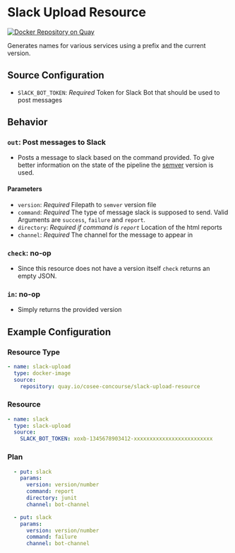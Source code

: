# Slack Upload Resource
 
[![Docker Repository on Quay](https://quay.io/repository/cosee-concourse/slack-upload-resource/status "Docker Repository on Quay")](https://quay.io/repository/cosee-concourse/slack-upload-resource)

Generates names for various services using a prefix and the current version.

## Source Configuration

* `SlACK_BOT_TOKEN`: *Required* Token for Slack Bot that should be used to post messages

## Behavior

### `out`: Post messages to Slack

* Posts a message to slack based on the command provided. To give better information on the state of the pipeline 
  the [semver](http://semver.org/) version is used.
  
#### Parameters
 
* `version`: *Required* Filepath to `semver` version file
* `command`: *Required* The type of message slack is supposed to send. Valid Arguments are `success`, `failure` and
  `report`.
* `directory`: *Required if command is `report`* Location of the html reports
* `channel`: *Required* The channel for the message to appear in
  
### `check`: no-op

* Since this resource does not have a version itself `check` returns an empty JSON.

### `in`: no-op

* Simply returns the provided version

## Example Configuration

### Resource Type
``` yaml
- name: slack-upload
  type: docker-image
  source:
    repository: quay.io/cosee-concourse/slack-upload-resource
```
### Resource

``` yaml
- name: slack
  type: slack-upload
  source: 
    SLACK_BOT_TOKEN: xoxb-1345678903412-xxxxxxxxxxxxxxxxxxxxxxxxx
```

### Plan

``` yaml
  - put: slack
    params: 
      version: version/number
      command: report
      directory: junit
      channel: bot-channel
```
``` yaml
  - put: slack
    params: 
      version: version/number
      command: failure
      channel: bot-channel
```

